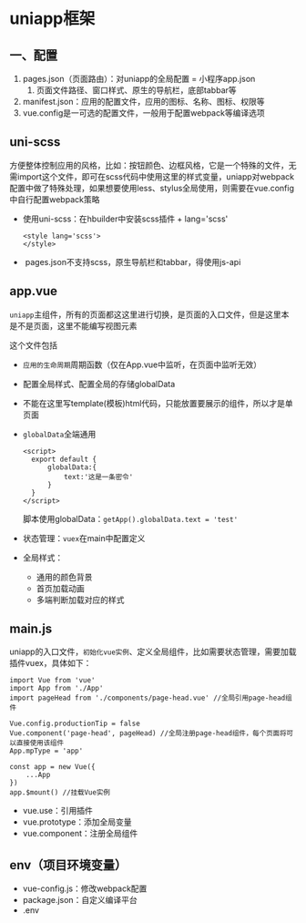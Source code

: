 # uniapp框架

## 一、配置

1. pages.json（页面路由）：对uniapp的全局配置 = 小程序app.json
   1. 页面文件路径、窗口样式、原生的导航栏，底部tabbar等
2. manifest.json：应用的配置文件，应用的图标、名称、图标、权限等
3. vue.config是一可选的配置文件，一般用于配置webpack等编译选项

## uni-scss

方便整体控制应用的风格，比如：按钮颜色、边框风格，它是一个特殊的文件，无需import这个文件，即可在scss代码中使用这里的样式变量，uniapp对webpack配置中做了特殊处理，如果想要使用less、stylus全局使用，则需要在vue.config中自行配置webpack策略

* 使用uni-scss：在hbuilder中安装scss插件 +  lang='scss'

  ```VUE
  <style lang='scss'>
  </style>
  ```

* ​	pages.json不支持scss，原生导航栏和tabbar，得使用js-api

## app.vue

`uniapp`主组件，所有的页面都这这里进行切换，是页面的入口文件，但是这里本是不是页面，这里不能编写视图元素

这个文件包括

* `应用的生命周期`周期函数（仅在App.vue中监听，在页面中监听无效）
* 配置全局样式、配置全局的存储globalData
* 不能在这里写template(模板)html代码，只能放置要展示的组件，所以才是单页面

* `globalData`全端通用

  ```vue
  <script>
  	export default {
  		globalData:{
  			text:'这是一条密令'
  		}
  	}
  </script>
  ```

  脚本使用globalData：`getApp().globalData.text = 'test'`

* 状态管理：`vuex`在main中配置定义

* 全局样式：
  * 通用的颜色背景
  * 首页加载动画
  * 多端判断加载对应的样式

## main.js

uniapp的入口文件，`初始化vue实例`、定义全局组件，比如需要状态管理，需要加载插件vuex，具体如下：

```vue
import Vue from 'vue'
import App from './App'
import pageHead from './components/page-head.vue' //全局引用page-head组件

Vue.config.productionTip = false
Vue.component('page-head', pageHead) //全局注册page-head组件，每个页面将可以直接使用该组件
App.mpType = 'app'

const app = new Vue({
    ...App
})
app.$mount() //挂载Vue实例
```

* vue.use：引用插件
* vue.prototype：添加全局变量
* vue.component：注册全局组件

## env（项目环境变量）

* vue-config.js：修改webpack配置
* package.json：自定义编译平台
* .env